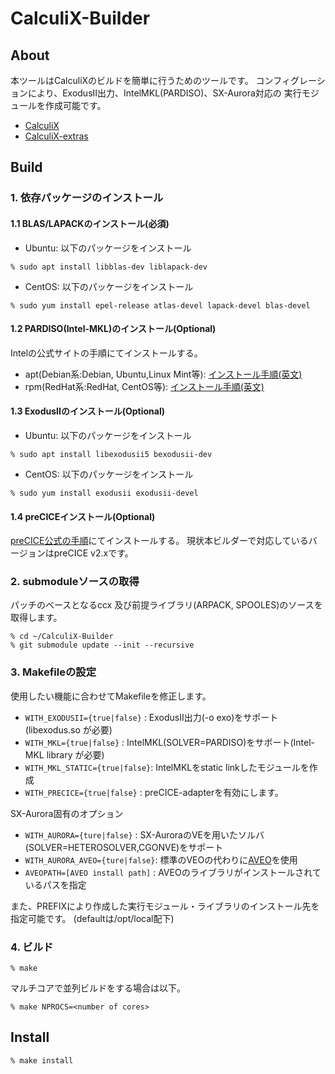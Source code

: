 # CalculiX-Builder
## About
本ツールはCalculiXのビルドを簡単に行うためのツールです。
コンフィグレーションにより、ExodusII出力、IntelMKL(PARDISO)、SX-Aurora対応の
実行モジュールを作成可能です。

- [CalculiX](http://www.calculix.de/)
- [CalculiX-extras](https://www.openaircraft.com/calculix-extras/)

## Build
### 1. 依存パッケージのインストール
#### 1.1 BLAS/LAPACKのインストール(必須)
- Ubuntu: 以下のパッケージをインストール
```
% sudo apt install libblas-dev liblapack-dev
```
- CentOS: 以下のパッケージをインストール
```
% sudo yum install epel-release atlas-devel lapack-devel blas-devel
```

#### 1.2 PARDISO(Intel-MKL)のインストール(Optional)
Intelの公式サイトの手順にてインストールする。
- apt(Debian系:Debian, Ubuntu,Linux Mint等): [インストール手順(英文)](https://software.intel.com/content/www/us/en/develop/articles/installing-intel-free-libs-and-python-apt-repo.html)
- rpm(RedHat系:RedHat, CentOS等): [インストール手順(英文)](https://software.intel.com/content/www/us/en/develop/articles/installing-intel-free-libs-and-python-yum-repo.html)

#### 1.3 ExodusIIのインストール(Optional)
- Ubuntu: 以下のパッケージをインストール
```
% sudo apt install libexodusii5 bexodusii-dev
```
- CentOS: 以下のパッケージをインストール
```
% sudo yum install exodusii exodusii-devel
```

#### 1.4 preCICEインストール(Optional)
[preCICE公式の手順](https://github.com/precice/precice/wiki/Building:-Using-CMake)にてインストールする。
現状本ビルダーで対応しているバージョンはpreCICE v2.xです。

### 2. submoduleソースの取得
パッチのベースとなるccx 及び前提ライブラリ(ARPACK, SPOOLES)のソースを取得します。
```
% cd ~/CalculiX-Builder
% git submodule update --init --recursive
```

### 3. Makefileの設定
使用したい機能に合わせてMakefileを修正します。
- `WITH_EXODUSII={true|false}`  : ExodusII出力(-o exo)をサポート(libexodus.so が必要)
- `WITH_MKL={true|false}`       : IntelMKL(SOLVER=PARDISO)をサポート(Intel-MKL library が必要)
- `WITH_MKL_STATIC={true|false}`: IntelMKLをstatic linkしたモジュールを作成
- `WITH_PRECICE={true|false}`   : preCICE-adapterを有効にします。

SX-Aurora固有のオプション
- `WITH_AURORA={ture|false}`     : SX-AuroraのVEを用いたソルバ(SOLVER=HETEROSOLVER,CGONVE)をサポート
- `WITH_AURORA_AVEO={ture|false}`: 標準のVEOの代わりに[AVEO](https://github.com/SX-Aurora/aveo)を使用
- `AVEOPATH=[AVEO install path]` : AVEOのライブラリがインストールされているパスを指定

また、PREFIXにより作成した実行モジュール・ライブラリのインストール先を指定可能です。
(defaultは/opt/local配下)

### 4. ビルド
```
% make
```
マルチコアで並列ビルドをする場合は以下。

```
% make NPROCS=<number of cores>
```

## Install
```
% make install
```
